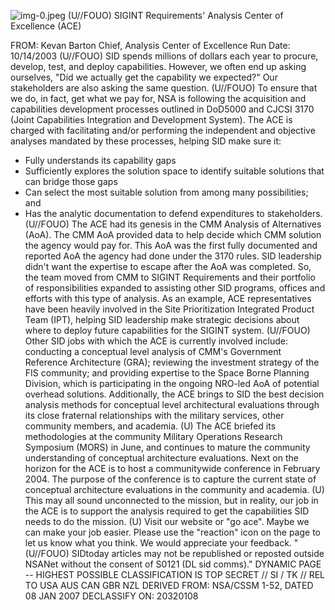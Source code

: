 ![img-0.jpeg](img-0.jpeg)
(U//FOUO) SIGINT Requirements' Analysis Center of Excellence (ACE)

FROM: Kevan Barton
Chief, Analysis Center of Excellence
Run Date: 10/14/2003
(U//FOUO) SID spends millions of dollars each year to procure, develop, test, and deploy capabilities. However, we often end up asking ourselves, "Did we actually get the capability we expected?" Our stakeholders are also asking the same question.
(U//FOUO) To ensure that we do, in fact, get what we pay for, NSA is following the acquisition and capabilities development processes outlined in DoD5000 and CJCSI 3170 (Joint Capabilities Integration and Development System). The ACE is charged with facilitating and/or performing the independent and objective analyses mandated by these processes, helping SID make sure it:

- Fully understands its capability gaps
- Sufficiently explores the solution space to identify suitable solutions that can bridge those gaps
- Can select the most suitable solution from among many possibilities; and
- Has the analytic documentation to defend expenditures to stakeholders.
(U//FOUO) The ACE had its genesis in the CMM Analysis of Alternatives (AoA). The CMM AoA provided data to help decide which CMM solution the agency would pay for. This AoA was the first fully documented and reported AoA the agency had done under the 3170 rules. SID leadership didn't want the expertise to escape after the AoA was completed. So, the team moved from CMM to SIGINT Requirements and their portfolio of responsibilities expanded to assisting other SID programs, offices and efforts with this type of analysis. As an example, ACE representatives have been heavily involved in the Site Prioritization Integrated Product Team (IPT), helping SID leadership make strategic decisions about where to deploy future capabilities for the SIGINT system.
(U//FOUO) Other SID jobs with which the ACE is currently involved include: conducting a conceptual level analysis of CMM's Government Reference Architecture (GRA); reviewing the investment strategy of the FIS community; and providing expertise to the Space Borne Planning Division, which is participating in the ongoing NRO-led AoA of potential overhead solutions. Additionally, the ACE brings to SID the best decision analysis methods for conceptual level architectural evaluations through its close fraternal relationships with the military services, other community members, and academia.
(U) The ACE briefed its methodologies at the community Military Operations Research Symposium (MORS) in June, and continues to mature the community understanding of conceptual architecture evaluations. Next on the horizon for the ACE is to host a communitywide conference in February 2004. The purpose of the conference is to capture the current state of conceptual architecture evaluations in the community and academia.
(U) This may all sound unconnected to the mission, but in reality, our job in the ACE is to support the analysis required to get the capabilities SID needs to do the mission.
(U) Visit our website or "go ace". Maybe we can make your job easier. Please use the "reaction" icon on the page to let us know what you think. We would appreciate your feedback.
"(U//FOUO) SIDtoday articles may not be republished or reposted outside NSANet without the consent of S0121 (DL sid comms)."
DYNAMIC PAGE -- HIGHEST POSSIBLE CLASSIFICATION IS TOP SECRET // SI / TK // REL TO USA AUS CAN GBR NZL
DERIVED FROM: NSA/CSSM 1-52, DATED 08 JAN 2007 DECLASSIFY ON: 20320108
